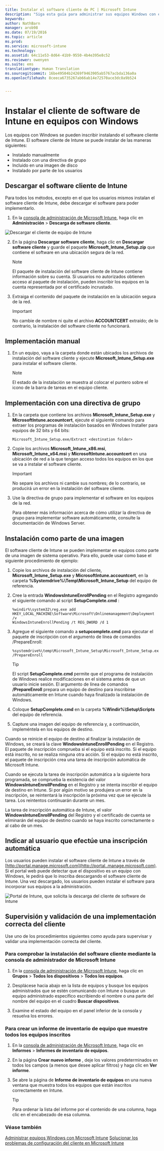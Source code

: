 ```yaml
---
title: Instalar el software cliente de PC | Microsoft Intune
description: "Siga esta guía para administrar sus equipos Windows con el software cliente de Microsoft Intune."
keywords: 
author: NathBarn
manager: arob98
ms.date: 07/19/2016
ms.topic: article
ms.prod: 
ms.service: microsoft-intune
ms.technology: 
ms.assetid: 64c11e53-8d64-41b9-9550-4b4e395e8c52
ms.reviewer: owenyen
ms.suite: ems
translationtype: Human Translation
ms.sourcegitcommit: 16be49504b24269f9463905ab5767acbda136a0a
ms.openlocfilehash: 8ceeca6735267ab66ab14e72570ace3dc8a9b524


---
```


# Instalar el cliente de software de Intune en equipos con Windows
Los equipos con Windows se pueden inscribir instalando el software cliente de Intune. El software cliente de Intune se puede instalar de las maneras siguientes:

- Instalado manualmente
- Instalado con una directiva de grupo
- Incluido en una imagen de disco
- Instalado por parte de los usuarios

## Descargar el software cliente de Intune

Para todos los métodos, excepto en el que los usuarios mismos instalan el software cliente de Intune, debe descargar el software para poder implementarlo.

1.  En la [consola de administración de Microsoft Intune](https://manage.microsoft.com/), haga clic en **Administración** &gt; **Descarga de software cliente**.

  ![Descargar el cliente de equipo de Intune](../media/pc-sa-client-download.png)

2.  En la página **Descargar software cliente**, haga clic en **Descargar software cliente** y guarde el paquete **Microsoft_Intune_Setup.zip** que contiene el software en una ubicación segura de la red.

    > [!NOTE]
    > El paquete de instalación del software cliente de Intune contiene información sobre su cuenta. Si usuarios no autorizados obtienen acceso al paquete de instalación, pueden inscribir los equipos en la cuenta representada por el certificado incrustado.

3.  Extraiga el contenido del paquete de instalación en la ubicación segura de la red.

    > [!IMPORTANT]
    > No cambie de nombre ni quite el archivo **ACCOUNTCERT** extraído; de lo contrario, la instalación del software cliente no funcionará.

## Implementación manual

1.  En un equipo, vaya a la carpeta donde están ubicados los archivos de instalación del software cliente y ejecute **Microsoft_Intune_Setup.exe** para instalar el software cliente.

    > [!NOTE]
    > El estado de la instalación se muestra al colocar el puntero sobre el icono de la barra de tareas en el equipo cliente.

## Implementación con una directiva de grupo

1.  En la carpeta que contiene los archivos **Microsoft_Intune_Setup.exe** y **MicrosoftIntune.accountcert**, ejecute el siguiente comando para extraer los programas de instalación basados en Windows Installer para equipos de 32 bits y 64 bits:

    ```
    Microsoft_Intune_Setup.exe/Extract <destination folder>
    ```

2.  Copie los archivos **Microsoft_Intune_x86.msi**, **Microsoft_Intune_x64.msi** y **MicrosoftIntune.accountcert** en una ubicación de red a la que tengan acceso todos los equipos en los que se va a instalar el software cliente.

    > [!IMPORTANT]
    > No separe los archivos ni cambie sus nombres; de lo contrario, se producirá un error en la instalación del software cliente.

3.  Use la directiva de grupo para implementar el software en los equipos de la red.

    Para obtener más información acerca de cómo utilizar la directiva de grupo para implementar software automáticamente, consulte la documentación de Windows Server.

## Instalación como parte de una imagen
El software cliente de Intune se pueden implementar en equipos como parte de una imagen de sistema operativo. Para ello, puede usar como base el siguiente procedimiento de ejemplo:

1.  Copie los archivos de instalación del cliente, **Microsoft_Intune_Setup.exe** y **MicrosoftIntune.accountcert**, en la carpeta **%Systemdrive%\Temp\Microsoft_Intune_Setup** del equipo de referencia.

2.  Cree la entrada **WindowsIntuneEnrollPending** en el Registro agregando el siguiente comando al script **SetupComplete.cmd** :

    ```
    %windir%\system32\reg.exe add HKEY_LOCAL_MACHINE\Software\Microsoft\Onlinemanagement\Deployment /v
    WindowsIntuneEnrollPending /t REG_DWORD /d 1
    ```

3.  Agregue el siguiente comando a **setupcomplete.cmd** para ejecutar el paquete de inscripción con el argumento de línea de comandos /PrepareEnroll:

    ```
    %systemdrive%\temp\Microsoft_Intune_Setup\Microsoft_Intune_Setup.exe /PrepareEnroll
    ```
    > [!TIP]
    > El script **SetupComplete.cmd** permite que el programa de instalación de Windows realice modificaciones en el sistema antes de que un usuario inicie sesión. El argumento de línea de comandos **/PrepareEnroll** prepara un equipo de destino para inscribirse automáticamente en Intune cuando haya finalizado la instalación de Windows.

4.  Coloque **SetupComplete.cmd** en la carpeta **%Windir%\Setup\Scripts** del equipo de referencia.

5.  Capture una imagen del equipo de referencia y, a continuación, impleméntela en los equipos de destino.

Cuando se reinicie el equipo de destino al finalizar la instalación de Windows, se creará la clave **WindowsIntuneEnrollPending** en el Registro. El paquete de inscripción comprueba si el equipo está inscrito. Si el equipo está inscrito, no se realiza ninguna otra acción. Si el equipo no está inscrito, el paquete de inscripción crea una tarea de inscripción automática de Microsoft Intune.

Cuando se ejecuta la tarea de inscripción automática a la siguiente hora programada, se comprueba la existencia del valor **WindowsIntuneEnrollPending** en el Registro y se intenta inscribir el equipo de destino en Intune. Si por algún motivo se produjera un error en la inscripción, se reintentará la inscripción la próxima vez que se ejecute la tarea. Los reintentos continuarán durante un mes.

La tarea de inscripción automática de Intune, el valor **WindowsIntuneEnrollPending** del Registro y el certificado de cuenta se eliminarán del equipo de destino cuando se haya inscrito correctamente o al cabo de un mes.

## Indicar al usuario que efectúe una inscripción automática

Los usuarios pueden instalar el software cliente de Intune a través de [http://portal.manage.microsoft.com](http://portal..manage.microsoft.com). Si el portal web puede detectar que el dispositivo es un equipo con Windows, le pedirá que lo inscriba descargando el software cliente de Intune. Una vez descargado, los usuarios pueden instalar el software para incorporar sus equipos a la administración.

![Portal de Intune, que solicita la descarga del cliente de software de Intune](../media/software-client-download.png)

## Supervisión y validación de una implementación correcta del cliente
Use uno de los procedimientos siguientes como ayuda para supervisar y validar una implementación correcta del cliente.

### Para comprobar la instalación del software cliente mediante la consola de administrador de Microsoft Intune

1.  En la [consola de administración de Microsoft Intune](https://manage.microsoft.com/), haga clic en **Grupos** &gt; **Todos los dispositivos** &gt; **Todos los equipos**.

2.  Desplácese hacia abajo en la lista de equipos y busque los equipos administrados que se estén comunicando con Intune o busque un equipo administrado específico escribiendo el nombre o una parte del nombre del equipo en el cuadro **Buscar dispositivos**.

3.  Examine el estado del equipo en el panel inferior de la consola y resuelva los errores.

### Para crear un informe de inventario de equipo que muestre todos los equipos inscritos

1.  En la [consola de administración de Microsoft Intune](https://manage.microsoft.com/), haga clic en **Informes** &gt; **Informes de inventario de equipos**.

2.  En la página **Crear nuevo informe** , deje los valores predeterminados en todos los campos (a menos que desee aplicar filtros) y haga clic en **Ver informe**.

3.  Se abre la página de **Informe de inventario de equipos** en una nueva ventana que muestra todos los equipos que están inscritos correctamente en Intune.

    > [!TIP]
    > Para ordenar la lista del informe por el contenido de una columna, haga clic en el encabezado de esa columna.


### Véase también
[Administrar equipos Windows con Microsoft Intune](manage-windows-pcs-with-microsoft-intune.md)
[Solucionar los problemas de configuración del cliente en Microsoft Intune](../troubleshoot/troubleshoot-client-setup-in-microsoft-intune)



<!--HONumber=Sep16_HO1-->


